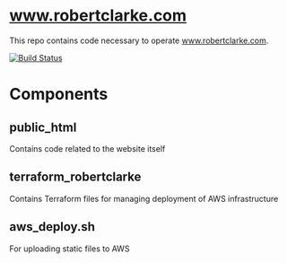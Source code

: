 # www.robertclarke.com
This repo contains code necessary to operate www.robertclarke.com.

[![Build Status](https://github.com/RobertClarke/www.robertclarke.com/workflows/Node%20CI/badge.svg)](https://github.com/RobertClarke/www.robertclarke.com/actions)

# Components
## public_html
Contains code related to the website itself
## terraform_robertclarke
Contains Terraform files for managing deployment of AWS infrastructure
## aws_deploy.sh
For uploading static files to AWS